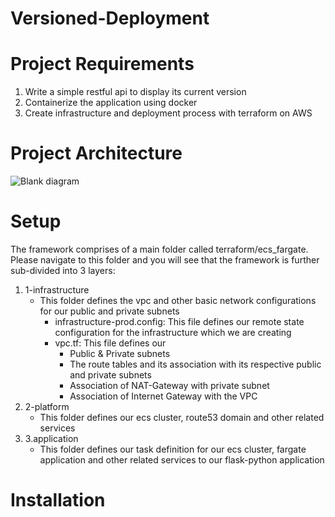 # Versioned-Deployment
# Project Requirements
1. Write a simple restful api to display its current version
2. Containerize the application using docker
3. Create infrastructure and deployment process with terraform on AWS
# Project Architecture
![Blank diagram](https://user-images.githubusercontent.com/49628483/97487257-a46d4700-1982-11eb-975f-6e1ba4866d25.jpeg)
# Setup
The framework comprises of a main folder called terraform/ecs_fargate. Please navigate to this folder and you will see that the framework is further sub-divided into 3 layers:
1. 1-infrastructure
   * This folder defines the vpc and other basic network configurations for our public and private subnets
     * infrastructure-prod.config: This file defines our remote state configuration for the infrastructure which we are creating
     * vpc.tf: This file defines our 
        - Public & Private subnets 
        - The route tables and its association with its respective public and private subnets
        - Association of NAT-Gateway with private subnet
        - Association of Internet Gateway with the VPC
2. 2-platform
   * This folder defines our ecs cluster, route53 domain and other related services 
3. 3.application
   * This folder defines our task definition for our ecs cluster, fargate application and other related services to our flask-python application
# Installation
